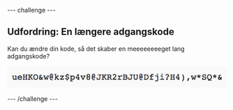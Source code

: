 --- challenge ---
## Udfordring: En længere adgangskode
Kan du ændre din kode, så det skaber en meeeeeeeeget lang adgangskode?

![screenshot](images/passwords-long.png)




--- /challenge ---